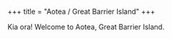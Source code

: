 +++
title = "Aotea / Great Barrier Island"
+++

Kia ora! Welcome to Aotea, Great Barrier Island.



